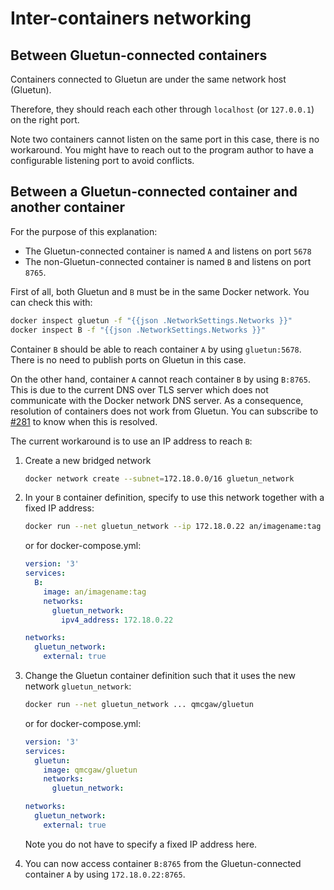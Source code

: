 # Inter-containers networking

## Between Gluetun-connected containers

Containers connected to Gluetun are under the same network host (Gluetun).

Therefore, they should reach each other through `localhost` (or `127.0.0.1`) on the right port.

Note two containers cannot listen on the same port in this case, there is no workaround.
You might have to reach out to the program author to have a configurable listening port to avoid conflicts.

## Between a Gluetun-connected container and another container

For the purpose of this explanation:

- The Gluetun-connected container is named `A` and listens on port `5678`
- The non-Gluetun-connected container is named `B` and listens on port `8765`.

First of all, both Gluetun and `B` must be in the same Docker network.
You can check this with:

```sh
docker inspect gluetun -f "{{json .NetworkSettings.Networks }}"
docker inspect B -f "{{json .NetworkSettings.Networks }}"
```

Container `B` should be able to reach container `A` by using `gluetun:5678`.
There is no need to publish ports on Gluetun in this case.

On the other hand, container `A` cannot reach container `B` by using `B:8765`.
This is due to the current DNS over TLS server which does not communicate with the Docker network DNS server.
As a consequence, resolution of containers does not work from Gluetun.
You can subscribe to [#281](https://github.com/qdm12/gluetun/issues/281) to know when this is resolved.

The current workaround is to use an IP address to reach `B`:

1. Create a new bridged network

    ```sh
    docker network create --subnet=172.18.0.0/16 gluetun_network
    ```

2. In your `B` container definition, specify to use this network together with a fixed IP address:

    ```sh
    docker run --net gluetun_network --ip 172.18.0.22 an/imagename:tag
    ```

    or for docker-compose.yml:

    ```yml
    version: '3'
    services:
      B:
        image: an/imagename:tag
        networks:
          gluetun_network:
            ipv4_address: 172.18.0.22

    networks:
      gluetun_network:
        external: true
    ```

3. Change the Gluetun container definition such that it uses the new network `gluetun_network`:

    ```sh
    docker run --net gluetun_network ... qmcgaw/gluetun
    ```

    or for docker-compose.yml:

    ```yml
    version: '3'
    services:
      gluetun:
        image: qmcgaw/gluetun
        networks:
          gluetun_network:

    networks:
      gluetun_network:
        external: true
    ```

    Note you do not have to specify a fixed IP address here.

4. You can now access container `B:8765` from the Gluetun-connected container `A` by using `172.18.0.22:8765`.
